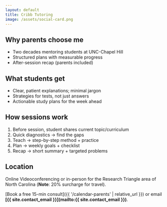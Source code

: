 ```yaml
---
layout: default
title: Cribb Tutoring
image: /assets/social-card.png
---
```


## **Why parents choose me**
- Two decades mentoring students at UNC-Chapel Hill
- Structured plans with measurable progress
- After-session recap (parents included)  

## **What students get**
- Clear, patient explanations; minimal jargon
- Strategies for tests, not just answers
- Actionable study plans for the week ahead

## **How sessions work**
1. Before session, student shares current topic/curriculum
2. Quick diagnostics → find the gaps  
3. Teach → step-by-step method + practice  
4. Plan → weekly goals + checklist  
5. Recap → short summary + targeted problems

## **Location**
Online Videoconferencing or in-person for the Research Triangle area of North Carolina (**Note**: 20% surcharge for travel).

[Book a free 15-min consult]({{ '/calendar-parents' | relative_url }}) or email **[{{ site.contact_email }}](mailto:{{ site.contact_email }})**.


